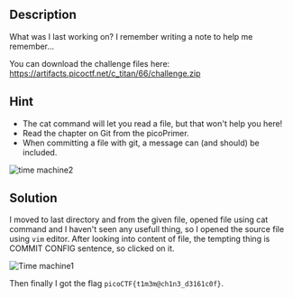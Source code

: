 ## Description

What was I last working on? I remember writing a note to help me remember...

You can download the challenge files here: https://artifacts.picoctf.net/c_titan/66/challenge.zip

## Hint
  - The cat command will let you read a file, but that won't help you here!
  - Read the chapter on Git from the picoPrimer.
  - When committing a file with git, a message can (and should) be included.
    
![time machine2](https://github.com/user-attachments/assets/b2eb7c85-e54d-4534-8005-6148a0acc80f)

## Solution

I moved to last directory and from the given file, opened file using cat command and I haven't seen any usefull thing,
so I opened the source file using `vim` editor. After looking into content of file, the tempting thing is COMMIT CONFIG sentence, so
clicked on it.


![Time machine1](https://github.com/user-attachments/assets/cd8e1aa8-be1a-4b1c-8fd0-042d6bcb0576)

Then finally I got the flag `picoCTF{t1m3m@ch1n3_d3161c0f}`.

